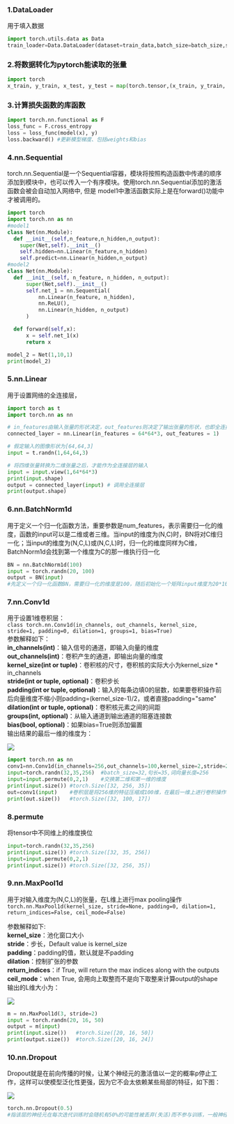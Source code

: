 ### 1.DataLoader
用于填入数据
```Python
import torch.utils.data as Data
train_loader=Data.DataLoader(dataset=train_data,batch_size=batch_size,shuffle=True) #shuffle为真表示打乱顺序
```
### 2.将数据转化为pytorch能读取的张量
```Python
import torch
x_train, y_train, x_test, y_test = map(torch.tensor,(x_train, y_train, x_test, y_test))
```
### 3.计算损失函数的库函数
```Python
import torch.nn.functional as F
loss_func = F.cross_entropy
loss = loss_func(model(x), y)
loss.backward() #更新模型梯度、包括weights和bias
```
### 4.nn.Sequential
torch.nn.Sequential是一个Sequential容器，模块将按照构造函数中传递的顺序添加到模块中，也可以传入一个有序模块。使用torch.nn.Sequential添加的激活函数会被会自动加入网络中, 但是 model1中激活函数实际上是在forward()功能中才被调用的。
```Python
import torch
import torch.nn as nn
#model1
class Net(nn.Module):
  def __init__(self,n_feature,n_hidden,n_output):
    super(Net,self).__init__()
    self.hidden=nn.Linear(n_feature,n_hidden)
    self.predict=nn.Linear(n_hidden,n_output)
#model2
class Net(nn.Module):
  def __init__(self, n_feature, n_hidden, n_output):
      super(Net,self).__init__()
      self.net_1 = nn.Sequential(
          nn.Linear(n_feature, n_hidden),
          nn.ReLU(),
          nn.Linear(n_hidden, n_output)
      )

  def forward(self,x):
      x = self.net_1(x)
      return x

model_2 = Net(1,10,1)
print(model_2)

```
### 5.nn.Linear
用于设置网络的全连接层，
```Python
import torch as t
import torch.nn as nn

# in_features由输入张量的形状决定，out_features则决定了输出张量的形状，也即全连接层的神经元个数
connected_layer = nn.Linear(in_features = 64*64*3, out_features = 1)

# 假定输入的图像形状为[64,64,3]
input = t.randn(1,64,64,3)

# 将四维张量转换为二维张量之后，才能作为全连接层的输入
input = input.view(1,64*64*3)
print(input.shape)
output = connected_layer(input) # 调用全连接层
print(output.shape)
```
### 6.nn.BatchNorm1d
用于定义一个归一化函数方法，重要参数是num_features，表示需要归一化的维度，函数的input可以是二维或者三维。当input的维度为(N,C)时，BN将对C维归一化；当input的维度为(N,C,L)或(N,C,L)时，归一化的维度同样为C维，BatchNorm1d会找到第一个维度为C的那一维执行归一化
```Python
BN = nn.BatchNorm1d(100)
input = torch.randn(20, 100)
output = BN(input)
#先定义一个归一化函数BN，需要归一化的维度是100，随后初始化一个矩阵input维度为20*100，最后用BN对矩阵input进行归一化
```
### 7.nn.Conv1d
用于设置1维卷积层：  
`class torch.nn.Conv1d(in_channels, out_channels, kernel_size, stride=1, padding=0, dilation=1, groups=1, bias=True)`  
参数解释如下：  
__in_channels(int)__：输入信号的通道，即输入向量的维度  
__out_channels(int)__：卷积产生的通道，即输出向量的维度  
__kernel_size(int or tuple)__：卷积核的尺寸，卷积核的实际大小为kernel_size * in_channels  
__stride(int or tuple, optional)__：卷积步长  
__padding(int or tuple, optional)__：输入的每条边填0的层数，如果要卷积操作前后向量维度不缩小则padding=(kernel_size-1)/2，或者直接padding="same"  
__dilation(int or tuple, optional)__：卷积核元素之间的间距  
__groups(int, optional)__：从输入通道到输出通道的阻塞连接数  
__bias(bool, optional)__：如果bias=True则添加偏置  
输出结果的最后一维的维度为：  

![](https://latex.codecogs.com/svg.image?d_{out}=floor(\frac{d_{in}&plus;2\times&space;padding-kernelsize}{stride})&plus;1)
```Python
import torch.nn as nn
conv1=nn.Conv1d(in_channels=256,out_channels=100,kernel_size=2,stride=2,padding=0)
input=torch.randn(32,35,256)  #batch_size=32,句长=35,词向量长度=256
input=input.permute(0,2,1)    #交换第二维和第一维的维度
print(input.size()) #torch.Size([32, 256, 35])
out=conv1(input)    #卷积层是将256维的特征压缩成100维，在最后一维上进行卷积操作
print(out.size())   #torch.Size([32, 100, 17])
```
### 8.permute
将tensor中不同维上的维度换位
```Python
input=torch.randn(32,35,256)
print(input.size()) #torch.Size([32, 35, 256])
input=input.permute(0,2,1)
print(input.size()) #torch.Size([32, 256, 35])
```
### 9.nn.MaxPool1d
用于对输入维度为(N,C,L)的张量，在L维上进行max pooling操作  
`torch.nn.MaxPool1d(kernel_size, stride=None, padding=0, dilation=1, return_indices=False, ceil_mode=False)`  

参数解释如下:  
__kernel_size__：池化窗口大小  
__stride__：步长，Default value is kernel_size  
__padding__：padding的值，默认就是不padding  
__dilation__：控制扩张的参数  
__return_indices__：if True, will return the max indices along with the outputs  
__ceil_mode__：when True, 会用向上取整而不是向下取整来计算output的shape  
输出的L维大小为：  

![](https://latex.codecogs.com/svg.image?L_{out}=floor(\frac{L_{in}&plus;2\times&space;padding-dilation\times&space;(kernelsize-1)-1}{stride})&plus;1)
```Python
m = nn.MaxPool1d(3, stride=2)
input = torch.randn(20, 16, 50)
output = m(input)
print(input.size())   #torch.Size([20, 16, 50])
print(output.size())  #torch.Size([20, 16, 24])
```
### 10.nn.Dropout
Dropout就是在前向传播的时候，让某个神经元的激活值以一定的概率p停止工作，这样可以使模型泛化性更强，因为它不会太依赖某些局部的特征，如下图：

![](https://img-blog.csdn.net/20180619185225799?watermark/2/text/aHR0cHM6Ly9ibG9nLmNzZG4ubmV0L3Byb2dyYW1fZGV2ZWxvcGVy/font/5a6L5L2T/fontsize/400/fill/I0JBQkFCMA==/dissolve/70)
```Python
torch.nn.Dropout(0.5)
#指该层的神经元在每次迭代训练时会随机有50%的可能性被丢弃(失活)而不参与训练，一般神经元较多的层设置的失活概率值要比神经元较少的层大
```
